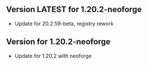 ## Version LATEST for 1.20.2-neoforge

* Update for 20.2.59-beta, registry rework

## Version for 1.20.2-neoforge

* Update for 1.20.2 with neoforge
